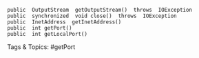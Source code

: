     public  OutputStream  getOutputStream()  throws  IOException
    public  synchronized  void close()  throws  IOException
    public  InetAddress  getInetAddress()
    public  int getPort()
    public  int getLocalPort()

   Tags & Topics:
   #getPort